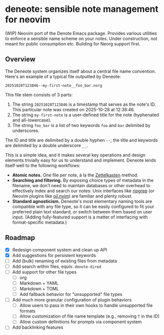 # deneote: sensible note management for neovim

(WIP) Neovim port of the Denote Emacs package. Provides various utilities to
enforce a sensible name scheme on your notes. Under construction, not meant for
public consumption etc. Building for Neorg support first.

## Overview

The Deneote system organizes itself about a central file name convention.
Here's an example of a typical file outputted by Deneote:

``` 20251028T123846--my-first-note__foo_bar.norg ```

This file stem consists of 3 parts:
1. The string `20251028T123846` is a timestamp that serves as the note's ID.
   This particular note was created on 2025-10-28 at 12:38:46.
2. The string `my-first-note` is a user-defined title for the note (hyphenated
   and all-lowercase).
3. The string `foo_bar` is a list of two keywords `foo` and `bar` delimited by
   underscores.

The ID and title are delimited by a double hyphen `--`; the title and keywords
are delimited by a double underscore `__`.

This is a simple idea, and it makes several key operations and design elements
trivially easy for us to understand and implement. Deneote lends itself well to
the following workflows:

- **Atomic notes.** One file per note, à la the
  [Zettelkasten](https://zettelkasten.de/introduction/) method.
- **Searching and filtering.** By exposing choice types of metadata in the
  filename, we don't need to maintain databases or other overhead to
  effectively index and search our notes: Unix interfaces like
  [ripgrep](https://github.com/BurntSushi/ripgrep) (or Neovim plugins like
  [oil.nvim](https://github.com/stevearc/oil.nvim)) are familiar and plenty
  robust.
- **Standard agnosticism.** Deneote's most elementary naming tools are
  compatible with any file type, so it can be easily configured to fit your
  preferred plain text standard, or switch between them based on user input.
  (Adding fully-featured support is a matter of interfacing with
  format-specific metadata.)

## Roadmap

- [x] Redesign component system and clean up API
- [x] Add suggestions for persistent keywords
- [ ] Add (bulk) renaming of existing files from metadata
- [ ] Add search within files, equiv. `denote-dired`
- [ ] Add support for other file types
    - [ ] org
    - [ ] Markdown + YAML
    - [ ] Markdown + TOML
    - [ ] Add fallback behavior for "unsupported" file types
- [ ] Add much more granular configuration of plugin behaviors
  - [ ] Allow users to pass in their own hooks to handle unsupported file
    formats
  - [ ] Allow customization of file name template (e.g., removing `T` in the
    ID)
  - [ ] Allow custom definitions for prompts via component system
- [ ] Add backlinking features
